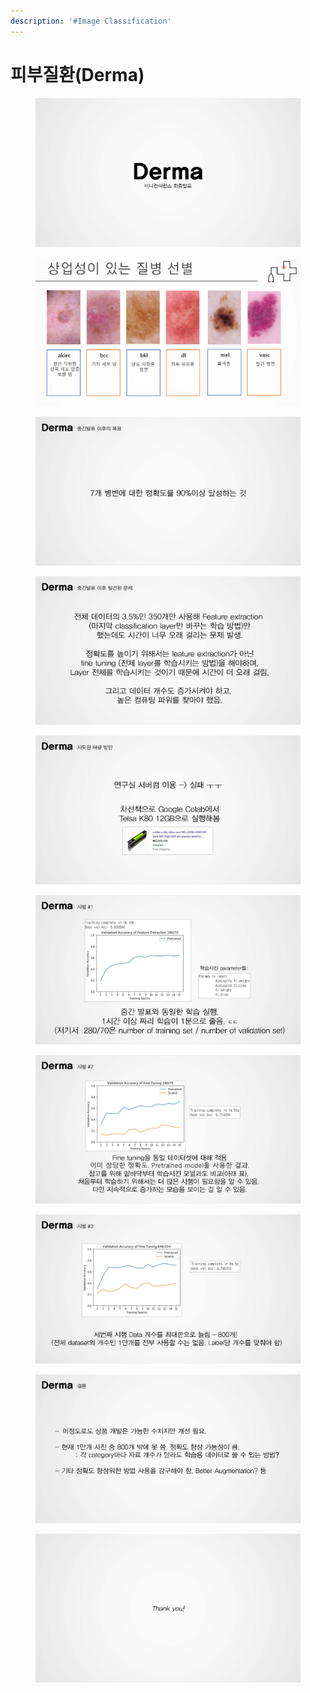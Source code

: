 ```yaml
---
description: '#Image Classification'
---
```


# 피부질환(Derma)

<figure><img src="../../../.gitbook/assets/피부질환(Derma)_페이지_01.jpg" alt=""><figcaption></figcaption></figure>

<figure><img src="../../../.gitbook/assets/피부질환(Derma)_페이지_02.jpg" alt=""><figcaption></figcaption></figure>

<figure><img src="../../../.gitbook/assets/피부질환(Derma)_페이지_03.jpg" alt=""><figcaption></figcaption></figure>

<figure><img src="../../../.gitbook/assets/피부질환(Derma)_페이지_04.jpg" alt=""><figcaption></figcaption></figure>

<figure><img src="../../../.gitbook/assets/피부질환(Derma)_페이지_05.jpg" alt=""><figcaption></figcaption></figure>

<figure><img src="../../../.gitbook/assets/피부질환(Derma)_페이지_06.jpg" alt=""><figcaption></figcaption></figure>

<figure><img src="../../../.gitbook/assets/피부질환(Derma)_페이지_07.jpg" alt=""><figcaption></figcaption></figure>

<figure><img src="../../../.gitbook/assets/피부질환(Derma)_페이지_08.jpg" alt=""><figcaption></figcaption></figure>

<figure><img src="../../../.gitbook/assets/피부질환(Derma)_페이지_09.jpg" alt=""><figcaption></figcaption></figure>

<figure><img src="../../../.gitbook/assets/피부질환(Derma)_페이지_10.jpg" alt=""><figcaption></figcaption></figure>
